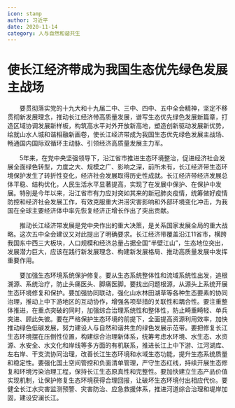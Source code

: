 ```yaml
---
icon: stamp
author: 习近平
date: 2020-11-14
category: 人与自然和谐共生
---
```


# 使长江经济带成为我国生态优先绿色发展主战场

　　要贯彻落实党的十九大和十九届二中、三中、四中、五中全会精神，坚定不移贯彻新发展理念，推动长江经济带高质量发展，谱写生态优先绿色发展新篇章，打造区域协调发展新样板，构筑高水平对外开放新高地，塑造创新驱动发展新优势，绘就山水人城和谐相融新画卷，使长江经济带成为我国生态优先绿色发展主战场、畅通国内国际双循环主动脉、引领经济高质量发展主力军。

　　5年来，在党中央坚强领导下，沿江省市推进生态环境整治，促进经济社会发展全面绿色转型，力度之大、规模之广、影响之深，前所未有，长江经济带生态环境保护发生了转折性变化，经济社会发展取得历史性成就。长江经济带经济发展总体平稳、结构优化，人民生活水平显著提高，实现了在发展中保护、在保护中发展。特别是今年以来，沿江省市有力应对突如其来的新冠肺炎疫情，统筹做好疫情防控和经济社会发展工作，有效克服重大洪涝灾害影响和外部环境变化冲击，为我国在全球主要经济体中率先恢复经济正增长作出了突出贡献。

　　推动长江经济带发展是党中央作出的重大决策，是关系国家发展全局的重大战略。这次五中全会建议又对此提出了明确要求。长江经济带覆盖沿江11省市，横跨我国东中西三大板块，人口规模和经济总量占据全国“半壁江山”，生态地位突出，发展潜力巨大，应该在践行新发展理念、构建新发展格局、推动高质量发展中发挥重要作用。

　　要加强生态环境系统保护修复。要从生态系统整体性和流域系统性出发，追根溯源、系统治疗，防止头痛医头、脚痛医脚。要找出问题根源，从源头上系统开展生态环境修复和保护。要加强协同联动，强化山水林田湖草等各种生态要素的协同治理，推动上中下游地区的互动协作，增强各项举措的关联性和耦合性。要注重整体推进，在重点突破的同时，加强综合治理系统性和整体性，防止畸重畸轻、单兵突进、顾此失彼。要在严格保护生态环境的前提下，全面提高资源利用效率，加快推动绿色低碳发展，努力建设人与自然和谐共生的绿色发展示范带。要把修复长江生态环境摆在压倒性位置，构建综合治理新体系，统筹考虑水环境、水生态、水资源、水安全、水文化和岸线等多方面的有机联系，推进长江上中下游、江河湖库、左右岸、干支流协同治理，改善长江生态环境和水域生态功能，提升生态系统质量和稳定性。要强化国土空间管控和负面清单管理，严守生态红线，持续开展生态修复和环境污染治理工程，保持长江生态原真性和完整性。要加快建立生态产品价值实现机制，让保护修复生态环境获得合理回报，让破坏生态环境付出相应代价。要健全长江水灾害监测预警、灾害防治、应急救援体系，推进河道综合治理和堤岸加固，建设安澜长江。
